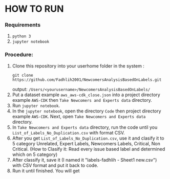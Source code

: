 # HOW TO RUN

### Requirements
1. `python 3`
2. `jupyter notebook`

### Procedure:
1. Clone this repository into your userhome folder in the system :
   ```
   git clone https://github.com/Fadhlih2001/NewcomersAnalysisBasedOnLabels.git
   ```
   output: `/Users/<yourusername>/NewcomersAnalysisBasedOnLabels/`
2. Put a dataset example `aws_aws-cdk_close.json` into a project directory example `AWS-CDK` then `Take Newcomers and Experts data`  directory. 
4. Run `jupyter notebook`.
5. In the `jupyter notebook`, open the directory `Code` then project directory example `AWS-CDK`. Next, open `Take Newcomers and Experts data` directory.
6. In  `Take Newcomers and Experts data` directory, run the code  until you `List_of_Labels_No_Duplication.csv` with format CSV.
7. After you get `List_of_Labels_No_Duplication.csv`, use it and clasify it to 5 category Unrelated, Expert Labels, Newcomers Labels, Critical, Non Critical. (How to Clasify it: Read every issue based label and determined which on 5 category)
8. After classify it, save it (I named it "labels-fadhlih - Sheet1 new.csv") with CSV format and put it back to code.
9. Run it until finished. You will get 
